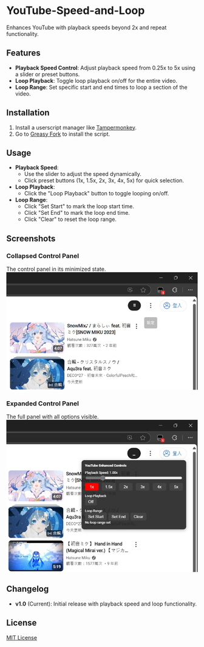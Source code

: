 # YouTube-Speed-and-Loop

Enhances YouTube with playback speeds beyond 2x and repeat functionality.

## Features

- **Playback Speed Control**: Adjust playback speed from 0.25x to 5x using a slider or preset buttons.
- **Loop Playback**: Toggle loop playback on/off for the entire video.
- **Loop Range**: Set specific start and end times to loop a section of the video.

## Installation

1. Install a userscript manager like [Tampermonkey](https://www.tampermonkey.net/).
2. Go to [Greasy Fork](https://greasyfork.org/zh-TW/scripts/529190-youtube-speed-and-loop) to install the script.

## Usage

- **Playback Speed**:
  - Use the slider to adjust the speed dynamically.
  - Click preset buttons (1x, 1.5x, 2x, 3x, 4x, 5x) for quick selection.
- **Loop Playback**:
  - Click the "Loop Playback" button to toggle looping on/off.
- **Loop Range**:
  - Click "Set Start" to mark the loop start time.
  - Click "Set End" to mark the loop end time.
  - Click "Clear" to reset the loop range.

## Screenshots
### Collapsed Control Panel  
The control panel in its minimized state.  
![Control Panel Collapsed](images/control-panel-collapsed.jpg)

### Expanded Control Panel  
The full panel with all options visible.  
![Control Panel Expanded](images/control-panel-expanded.jpg)

## Changelog

- **v1.0** (Current): Initial release with playback speed and loop functionality.

## License

[MIT License](https://github.com/Hank8933/YouTube-Speed-and-Loop/blob/main/LICENSE)
